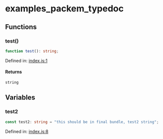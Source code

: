 <!-- TYPEDOC -->

# examples_packem_typedoc

## Functions

### test()

```ts
function test(): string;
```

Defined in: [index.js:1](https://github.com/visulima/packem/blob/0db341b4e8c90e21d6bda36612d880168f183b7c/examples/typedoc/src/index.js#L1)

#### Returns

`string`

## Variables

### test2

```ts
const test2: string = "this should be in final bundle, test2 string";
```

Defined in: [index.js:8](https://github.com/visulima/packem/blob/0db341b4e8c90e21d6bda36612d880168f183b7c/examples/typedoc/src/index.js#L8)

<!-- /TYPEDOC -->
